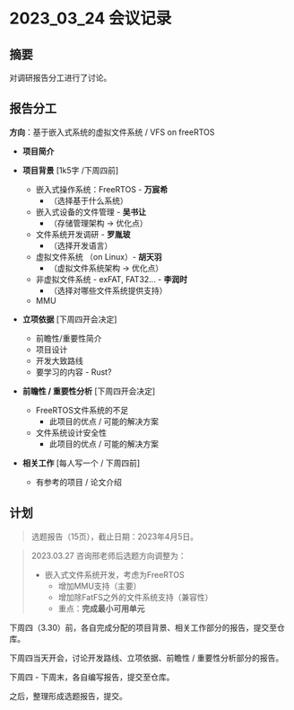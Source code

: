 # 2023_03_24 会议记录
## 摘要
对调研报告分工进行了讨论。
## 报告分工
**方向**：基于嵌入式系统的虚拟文件系统 / VFS on freeRTOS

* **项目简介**

* **项目背景** [1k5字 /下周四前]
  * 嵌入式操作系统：FreeRTOS - **万宸希** 
    * （选择基于什么系统）
  * 嵌入式设备的文件管理 - **吴书让**
    * （存储管理架构 -> 优化点）
  * 文件系统开发调研 - **罗胤玻**
    * （选择开发语言）
  * 虚拟文件系统 （on Linux）- **胡天羽**
    * （虚拟文件系统架构 -> 优化点）
  * 非虚拟文件系统 - exFAT, FAT32... - **李润时**
    * （选择对哪些文件系统提供支持）
  * MMU

* **立项依据** [下周四开会决定]
  * 前瞻性/重要性简介
  * 项目设计
  * 开发大致路线
  * 要学习的内容 - Rust? 
* **前瞻性 / 重要性分析** [下周四开会决定]
  * FreeRTOS文件系统的不足
    * 此项目的优点 / 可能的解决方案
  * 文件系统设计安全性
    * 此项目的优点 / 可能的解决方案

* **相关工作** [每人写一个 / 下周四前]
  * 有参考的项目 / 论文介绍

## 计划
> 选题报告（15页），截止日期：2023年4月5日。

> 2023.03.27 咨询邢老师后选题方向调整为：
> * 嵌入式文件系统开发，考虑为FreeRTOS
>   * 增加MMU支持（主要）
>   * 增加除FatFS之外的文件系统支持（兼容性）
>   * 重点：**完成最小可用单元**

下周四（3.30）前，各自完成分配的项目背景、相关工作部分的报告，提交至仓库。

下周四当天开会，讨论开发路线、立项依据、前瞻性 / 重要性分析部分的报告。

下周四 - 下周末，各自编写报告，提交至仓库。

之后，整理形成选题报告，提交。